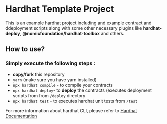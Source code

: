 # Hardhat Template Project

This is an example hardhat project including and example contract and ddeployment scripts along with some other necessary plugins like **hardhat-deploy**, **@nomicfoundation/hardhat-toolbox** and others.


## How to use?

### Simply  execute the following steps :

 - **copy/fork** this repository 
 -  `yarn` (make sure you have yarn installed)
 -  `npx hardhat compile` - to compile your contracts
 -  `npx hardhat deploy`- to **deploy** the contracts (executes deployment scripts from from `/deploy` directory
 - `npx hardhat test` -  to executes hardhat unit tests from `/test`
 
 For more information about hardhat CLI, please refer to [Hardhat Documentation](https://hardhat.org/)
 